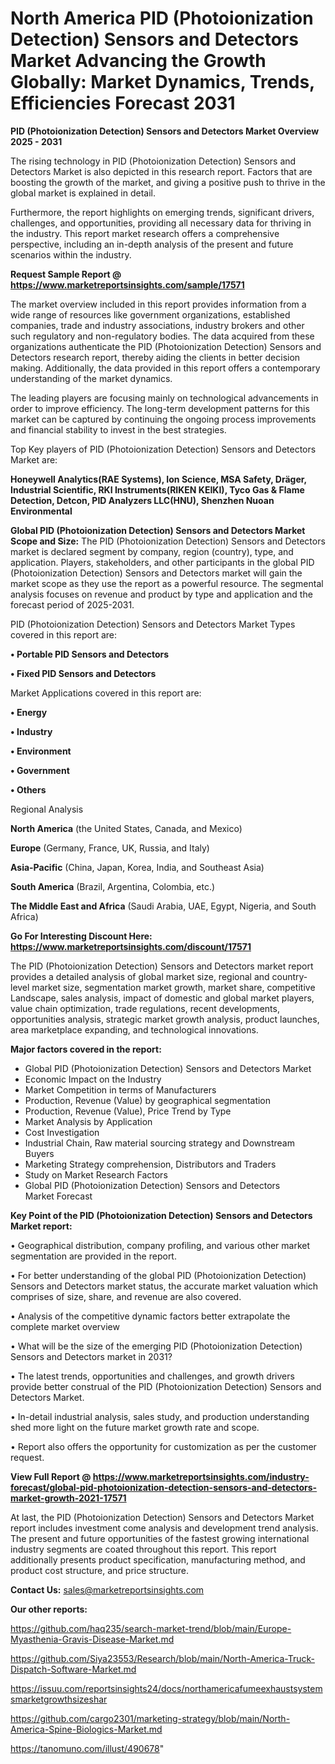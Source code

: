 # North America PID (Photoionization Detection) Sensors and Detectors Market Advancing the Growth Globally: Market Dynamics, Trends, Efficiencies Forecast 2031

<Strong> PID (Photoionization Detection) Sensors and Detectors Market Overview 2025 - 2031</strong>

The rising technology in PID (Photoionization Detection) Sensors and Detectors Market is also depicted in this research report. Factors that are boosting the growth of the market, and giving a positive push to thrive in the global market is explained in detail.

Furthermore, the report highlights on emerging trends, significant drivers, challenges, and opportunities, providing all necessary data for thriving in the industry. This report market research offers a comprehensive perspective, including an in-depth analysis of the present and future scenarios within the industry.

<strong>Request Sample Report @ <a href=https://www.marketreportsinsights.com/sample/17571>https://www.marketreportsinsights.com/sample/17571</a></strong>

The market overview included in this report provides information from a wide range of resources like government organizations, established companies, trade and industry associations, industry brokers and other such regulatory and non-regulatory bodies. The data acquired from these organizations authenticate the PID (Photoionization Detection) Sensors and Detectors research report, thereby aiding the clients in better decision making. Additionally, the data provided in this report offers a contemporary understanding of the market dynamics.

The leading players are focusing mainly on technological advancements in order to improve efficiency. The long-term development patterns for this market can be captured by continuing the ongoing process improvements and financial stability to invest in the best strategies.

Top Key players of PID (Photoionization Detection) Sensors and Detectors Market are:

<strong>Honeywell Analytics(RAE Systems), Ion Science, MSA Safety, Dräger, Industrial Scientific, RKI Instruments(RIKEN KEIKI), Tyco Gas & Flame Detection, Detcon, PID Analyzers LLC(HNU), Shenzhen Nuoan Environmental</strong>

<strong><b>Global PID (Photoionization Detection) Sensors and Detectors Market Scope and Size:</b></strong>
The PID (Photoionization Detection) Sensors and Detectors market is declared segment by company, region (country), type, and application. Players, stakeholders, and other participants in the global PID (Photoionization Detection) Sensors and Detectors market will gain the market scope as they use the report as a powerful resource. The segmental analysis focuses on revenue and product by type and application and the forecast period of 2025-2031.

PID (Photoionization Detection) Sensors and Detectors Market Types covered in this report are:

<strong>• Portable PID Sensors and Detectors

• Fixed PID Sensors and Detectors</strong>

Market Applications covered in this report are:

<strong>• Energy

• Industry

• Environment

• Government

• Others</strong> 

Regional Analysis

<strong>North America</strong> (the United States, Canada, and Mexico)

<strong>Europe</strong> (Germany, France, UK, Russia, and Italy)

<strong>Asia-Pacific</strong> (China, Japan, Korea, India, and Southeast Asia)

<strong>South America</strong> (Brazil, Argentina, Colombia, etc.)

<strong>The Middle East and Africa</strong> (Saudi Arabia, UAE, Egypt, Nigeria, and South Africa)

<strong>Go For Interesting Discount Here: <a href=https://www.marketreportsinsights.com/discount/17571>https://www.marketreportsinsights.com/discount/17571</a></strong>

The PID (Photoionization Detection) Sensors and Detectors market report provides a detailed analysis of global market size, regional and country-level market size, segmentation market growth, market share, competitive Landscape, sales analysis, impact of domestic and global market players, value chain optimization, trade regulations, recent developments, opportunities analysis, strategic market growth analysis, product launches, area marketplace expanding, and technological innovations.

<strong><b>Major factors covered in the report:</b></strong>
<ul>
  <li>Global PID (Photoionization Detection) Sensors and Detectors Market </li>
  <li>Economic Impact on the Industry</li>
  <li>Market Competition in terms of Manufacturers</li>
  <li>Production, Revenue (Value) by geographical segmentation</li>
  <li>Production, Revenue (Value), Price Trend by Type</li>
  <li>Market Analysis by Application</li>
  <li>Cost Investigation</li>
  <li>Industrial Chain, Raw material sourcing strategy and Downstream Buyers</li>
  <li>Marketing Strategy comprehension, Distributors and Traders</li>
  <li>Study on Market Research Factors</li>
  <li>Global PID (Photoionization Detection) Sensors and Detectors Market Forecast</li>
</ul>

<strong><b>Key Point of the PID (Photoionization Detection) Sensors and Detectors Market report:</b></strong>

• Geographical distribution, company profiling, and various other market segmentation are provided in the report.

• For better understanding of the global PID (Photoionization Detection) Sensors and Detectors market status, the accurate market valuation which comprises of size, share, and revenue are also covered.

• Analysis of the competitive dynamic factors better extrapolate the complete market overview

• What will be the size of the emerging PID (Photoionization Detection) Sensors and Detectors market in 2031?

• The latest trends, opportunities and challenges, and growth drivers provide better construal of the PID (Photoionization Detection) Sensors and Detectors Market.

• In-detail industrial analysis, sales study, and production understanding shed more light on the future market growth rate and scope.

• Report also offers the opportunity for customization as per the customer request.

<strong><b>View Full Report @ <a href=https://www.marketreportsinsights.com/industry-forecast/global-pid-photoionization-detection-sensors-and-detectors-market-growth-2021-17571>https://www.marketreportsinsights.com/industry-forecast/global-pid-photoionization-detection-sensors-and-detectors-market-growth-2021-17571</a></b></strong>


At last, the PID (Photoionization Detection) Sensors and Detectors Market report includes investment come analysis and development trend analysis. The present and future opportunities of the fastest growing international industry segments are coated throughout this report. This report additionally presents product specification, manufacturing method, and product cost structure, and price structure.

<strong>Contact Us:</strong>
sales@marketreportsinsights.com

<strong>Our other reports:</strong>

<a href=https://github.com/haq235/search-market-trend/blob/main/Europe-Myasthenia-Gravis-Disease-Market.md>https://github.com/haq235/search-market-trend/blob/main/Europe-Myasthenia-Gravis-Disease-Market.md</a>

<a href=https://github.com/Siya23553/Research/blob/main/North-America-Truck-Dispatch-Software-Market.md>https://github.com/Siya23553/Research/blob/main/North-America-Truck-Dispatch-Software-Market.md</a>

<a href=https://issuu.com/reportsinsights24/docs/northamericafumeexhaustsystemsmarketgrowthsizeshar>https://issuu.com/reportsinsights24/docs/northamericafumeexhaustsystemsmarketgrowthsizeshar</a>

<a href=https://github.com/cargo2301/marketing-strategy/blob/main/North-America-Spine-Biologics-Market.md>https://github.com/cargo2301/marketing-strategy/blob/main/North-America-Spine-Biologics-Market.md</a>

<a href=https://tanomuno.com/illust/490678>https://tanomuno.com/illust/490678</a>"
